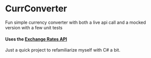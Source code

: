 # CurrConverter
Fun simple currency converter with both a live api call and a mocked version with a few unit tests

#### Uses the [Exchange Rates API](https://api.exchangeratesapi.io)

Just a quick project to refamiliarize myself with C# a bit.
